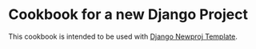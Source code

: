 # Cookbook for a new Django Project

This cookbook is intended to be used with [Django Newproj Template](https://github.com/jbergantine/django-newproj-template).

